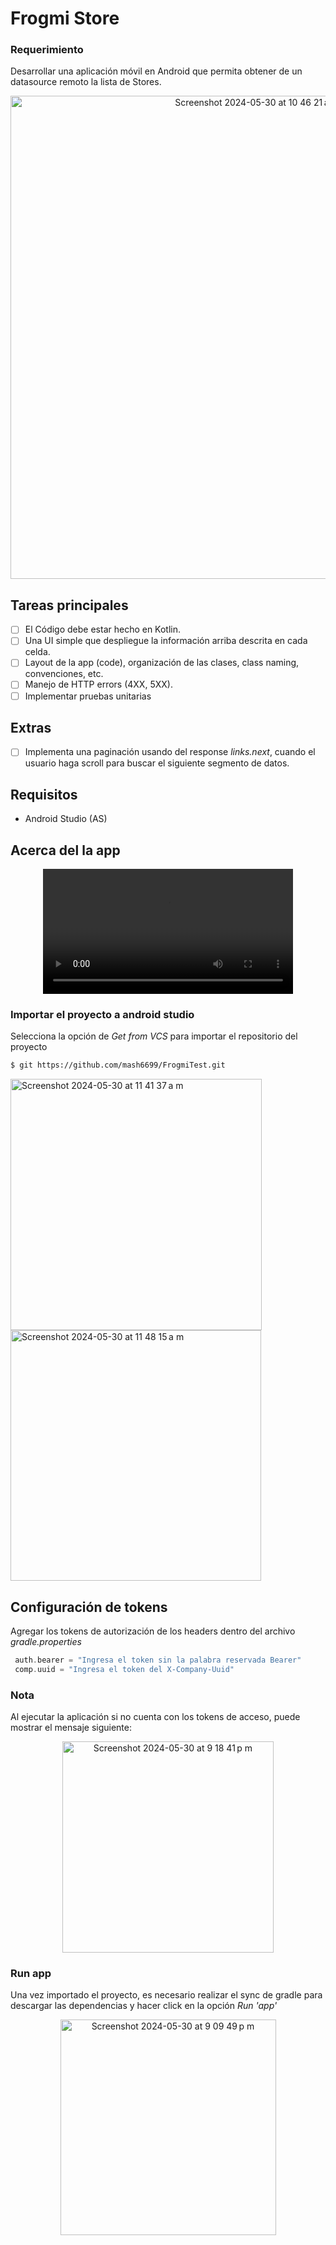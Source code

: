 # Frogmi Store

### Requerimiento
Desarrollar una aplicación móvil en Android que permita obtener de un datasource remoto la lista de Stores.
<div align="center">
<img width="773" alt="Screenshot 2024-05-30 at 10 46 21 a m" src="https://github.com/mash6699/FrogmiTest/assets/11529233/86aaffd6-f3ec-4126-b724-308b0aa57ec8">
</div>

## Tareas principales
- [ ] El Código debe estar hecho en Kotlin.
- [ ] Una UI simple que despliegue la información arriba descrita en cada celda.
- [ ] Layout de la app (code), organización de las clases, class naming, convenciones, etc.
- [ ] Manejo de HTTP errors (4XX, 5XX).
- [ ] Implementar pruebas unitarias

## Extras
- [ ] Implementa una paginación usando del response *links.next*, cuando el usuario haga scroll para buscar el siguiente segmento de datos.
                             
## Requisitos
* Android Studio (AS)

## Acerca del la app

<div align="center">
  <video src="https://github.com/mash6699/FrogmiTest/assets/11529233/6f6e115f-802f-45c4-aa31-928b38706169" width="400" />
</div>

### Importar el proyecto a android studio
Selecciona la opción de *Get from VCS* para importar el repositorio del proyecto
```bash
$ git https://github.com/mash6699/FrogmiTest.git
```
<img width="402" alt="Screenshot 2024-05-30 at 11 41 37 a m" src="https://github.com/mash6699/FrogmiTest/assets/11529233/3c762432-c36a-496e-8462-5c58ddf88adc">
<img width="401" alt="Screenshot 2024-05-30 at 11 48 15 a m" src="https://github.com/mash6699/FrogmiTest/assets/11529233/b99c88f3-7243-4b64-beed-1de26ebf75be">

## Configuración de tokens

Agregar los tokens de autorización de los headers dentro del archivo *gradle.properties*
 
```gradle
 auth.bearer = "Ingresa el token sin la palabra reservada Bearer"
 comp.uuid = "Ingresa el token del X-Company-Uuid"
```

### Nota

Al ejecutar la aplicación si no cuenta con los tokens de acceso, puede mostrar el mensaje siguiente:

<div align="center">
<img width="338" alt="Screenshot 2024-05-30 at 9 18 41 p m" src="https://github.com/mash6699/FrogmiTest/assets/11529233/13526287-acf3-47b8-a60e-cc170db246c6">
</div>

### Run app

Una vez importado el proyecto, es necesario realizar el sync de gradle para descargar las dependencias y hacer click en la opción *Run 'app'*
<div align="center">
<img width="345" alt="Screenshot 2024-05-30 at 9 09 49 p m" src="https://github.com/mash6699/FrogmiTest/assets/11529233/a71ef954-a1c3-4fcb-bdfb-14184e4d491d">
</div>


